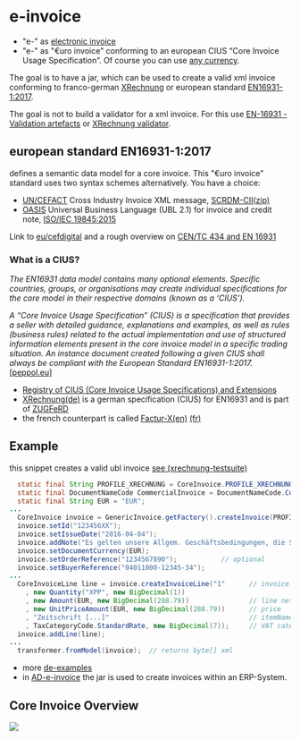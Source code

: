 # e-invoice

- "e-" as [electronic invoice](https://en.wikipedia.org/wiki/Electronic_invoicing)
- "e-" as "€uro invoice" conforming to an european CIUS “Core Invoice Usage Specification”. Of course you can use [any currency](src/test/resources/ubl-tc434-example2.xml).

The goal is to have a jar, which can be used to create a valid xml invoice conforming to franco-german [XRechnung](https://de.wikipedia.org/wiki/XRechnung) or european standard [EN16931-1:2017](https://standards.cen.eu/dyn/www/f?p=204:110:0::::FSP_LANG_ID,FSP_PROJECT:25,60602&cs=17E89F8487E3C0558D35491BC876B7E8C).

The goal is not to build a validator for a xml invoice. For this use [EN-16931 - Validation artefacts](https://github.com/CenPC434/validation) or [XRechnung validator](https://github.com/itplr-kosit/validator).

## european standard EN16931-1:2017
defines a semantic data model for a core invoice. This "€uro invoice" standard uses two syntax schemes alternatively. You have a choice:

- [UN/CEFACT](https://www.unece.org/cefact.html) Cross Industry Invoice XML message, [SCRDM-CII(zip)](https://www.unece.org/fileadmin/DAM/cefact/xml_schemas/D16B_SCRDM__Subset__CII.zip)
- [OASIS](https://en.wikipedia.org/wiki/OASIS_(organization)) Universal Business Language (UBL 2.1) for invoice and credit note, [ISO/IEC 19845:2015](https://en.wikipedia.org/wiki/Universal_Business_Language#UBL_2.1_(ISO/IEC_19845:2015)_and_UBL_2.2)

Link to [eu/cefdigital](https://ec.europa.eu/cefdigital/wiki/display/CEFDIGITAL/eInvoicing) and a rough overview on [CEN/TC 434 and EN 16931](https://peppol.helger.com/public/menuitem-en16931)

### What is a CIUS?
_The EN16931 data model contains many optional elements. Specific countries, groups, or organisations may create individual specifications for the core model in their respective domains (known as a ‘CIUS’)._

_A “Core Invoice Usage Specification” (CIUS) is a specification that provides a seller with detailed guidance, explanations and examples, as well as rules (business rules) related to the actual implementation and use of structured information elements present in the core invoice model in a specific trading situation. An instance document created following a given CIUS shall always be compliant with the European Standard EN16931-1:2017._ [[peppol.eu]](https://peppol.eu/core-invoice-usage-specification-cius-use-peppol/)

- [Registry of CIUS (Core Invoice Usage Specifications) and Extensions](https://ec.europa.eu/cefdigital/wiki/display/EINVCOMMUNITY/Registry+of+CIUS+%28Core+Invoice+Usage+Specifications%29+and+Extensions)
- [XRechnung(de)](http://www.xoev.de/de/xrechnung) is a german specification (CIUS) for EN16931 and is part of [ZUGFeRD](https://de.wikipedia.org/wiki/ZUGFeRD)
- the french counterpart is called [Factur-X(en)](http://fnfe-mpe.org/factur-x/factur-x_en/) [(fr)](http://fnfe-mpe.org/factur-x/)

## Example 
this snippet creates a valid ubl invoice [see (xrechnung-testsuite)](https://github.com/itplr-kosit/xrechnung-testsuite/blob/master/src/test/business-cases/standard/01.01a-INVOICE_ubl.xml)

```java
  static final String PROFILE_XRECHNUNG = CoreInvoice.PROFILE_XRECHNUNG;
  static final DocumentNameCode CommercialInvoice = DocumentNameCode.CommercialInvoice;
  static final String EUR = "EUR"; 
...
  CoreInvoice invoice = GenericInvoice.getFactory().createInvoice(PROFILE_XRECHNUNG, CommercialInvoice);
  invoice.setId("123456XX");
  invoice.setIssueDate("2016-04-04");
  invoice.addNote("Es gelten unsere Allgem. Geschäftsbedingungen, die Sie unter […] finden."); // optional
  invoice.setDocumentCurrency(EUR);
  invoice.setOrderReference("1234567890");           // optional
  invoice.setBuyerReference("04011000-12345-34");
...
  CoreInvoiceLine line = invoice.createInvoiceLine("1"      // invoice line number
    , new Quantity("XPP", new BigDecimal(1))
    , new Amount(EUR, new BigDecimal(288.79))               // line net amount
    , new UnitPriceAmount(EUR, new BigDecimal(288.79))      // price
    , "Zeitschrift [...]"                                   // itemName
    , TaxCategoryCode.StandardRate, new BigDecimal(7));     // VAT category code, rate 7%
  invoice.addLine(line);
...
  transformer.fromModel(invoice);  // returns byte[] xml
```
- more [de-examples](src/main/resources/doc-de/Beispiele.md)
- in [AD-e-invoice](https://github.com/adempiere/adempiere/pull/3257) the jar is used to create invoices within an ERP-System.

## Core Invoice Overview

![](src/main/resources/image/CoreInvoice.PNG)
